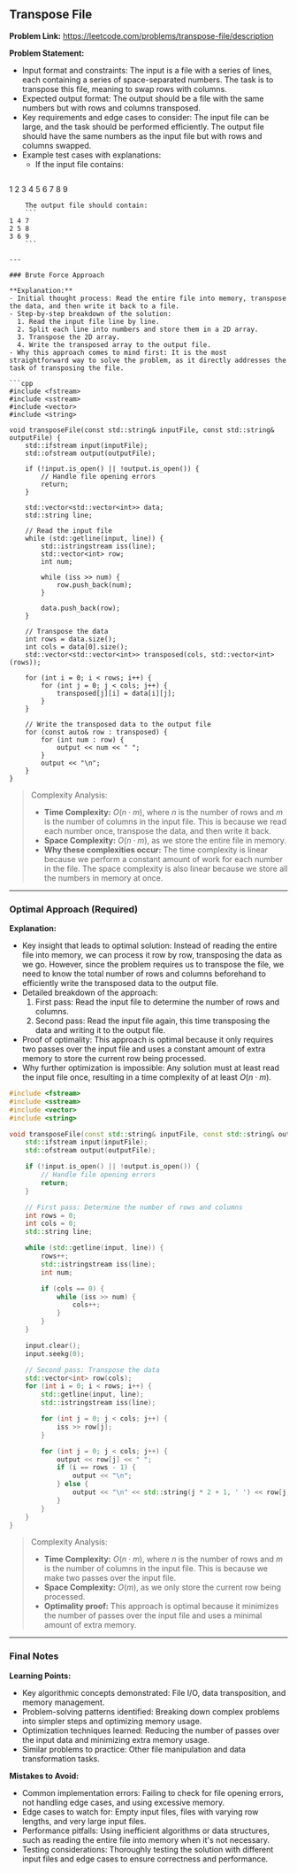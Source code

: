 ## Transpose File
**Problem Link:** https://leetcode.com/problems/transpose-file/description

**Problem Statement:**
- Input format and constraints: The input is a file with a series of lines, each containing a series of space-separated numbers. The task is to transpose this file, meaning to swap rows with columns.
- Expected output format: The output should be a file with the same numbers but with rows and columns transposed.
- Key requirements and edge cases to consider: The input file can be large, and the task should be performed efficiently. The output file should have the same numbers as the input file but with rows and columns swapped.
- Example test cases with explanations:
  - If the input file contains:
    ```
1 2 3
4 5 6
7 8 9
```
    The output file should contain:
    ```
1 4 7
2 5 8
3 6 9
    ```

---

### Brute Force Approach

**Explanation:**
- Initial thought process: Read the entire file into memory, transpose the data, and then write it back to a file.
- Step-by-step breakdown of the solution:
  1. Read the input file line by line.
  2. Split each line into numbers and store them in a 2D array.
  3. Transpose the 2D array.
  4. Write the transposed array to the output file.
- Why this approach comes to mind first: It is the most straightforward way to solve the problem, as it directly addresses the task of transposing the file.

```cpp
#include <fstream>
#include <sstream>
#include <vector>
#include <string>

void transposeFile(const std::string& inputFile, const std::string& outputFile) {
    std::ifstream input(inputFile);
    std::ofstream output(outputFile);

    if (!input.is_open() || !output.is_open()) {
        // Handle file opening errors
        return;
    }

    std::vector<std::vector<int>> data;
    std::string line;

    // Read the input file
    while (std::getline(input, line)) {
        std::istringstream iss(line);
        std::vector<int> row;
        int num;

        while (iss >> num) {
            row.push_back(num);
        }

        data.push_back(row);
    }

    // Transpose the data
    int rows = data.size();
    int cols = data[0].size();
    std::vector<std::vector<int>> transposed(cols, std::vector<int>(rows));

    for (int i = 0; i < rows; i++) {
        for (int j = 0; j < cols; j++) {
            transposed[j][i] = data[i][j];
        }
    }

    // Write the transposed data to the output file
    for (const auto& row : transposed) {
        for (int num : row) {
            output << num << " ";
        }
        output << "\n";
    }
}
```

> Complexity Analysis:
> - **Time Complexity:** $O(n \cdot m)$, where $n$ is the number of rows and $m$ is the number of columns in the input file. This is because we read each number once, transpose the data, and then write it back.
> - **Space Complexity:** $O(n \cdot m)$, as we store the entire file in memory.
> - **Why these complexities occur:** The time complexity is linear because we perform a constant amount of work for each number in the file. The space complexity is also linear because we store all the numbers in memory at once.

---

### Optimal Approach (Required)

**Explanation:**
- Key insight that leads to optimal solution: Instead of reading the entire file into memory, we can process it row by row, transposing the data as we go. However, since the problem requires us to transpose the file, we need to know the total number of rows and columns beforehand to efficiently write the transposed data to the output file.
- Detailed breakdown of the approach:
  1. First pass: Read the input file to determine the number of rows and columns.
  2. Second pass: Read the input file again, this time transposing the data and writing it to the output file.
- Proof of optimality: This approach is optimal because it only requires two passes over the input file and uses a constant amount of extra memory to store the current row being processed.
- Why further optimization is impossible: Any solution must at least read the input file once, resulting in a time complexity of at least $O(n \cdot m)$.

```cpp
#include <fstream>
#include <sstream>
#include <vector>
#include <string>

void transposeFile(const std::string& inputFile, const std::string& outputFile) {
    std::ifstream input(inputFile);
    std::ofstream output(outputFile);

    if (!input.is_open() || !output.is_open()) {
        // Handle file opening errors
        return;
    }

    // First pass: Determine the number of rows and columns
    int rows = 0;
    int cols = 0;
    std::string line;

    while (std::getline(input, line)) {
        rows++;
        std::istringstream iss(line);
        int num;

        if (cols == 0) {
            while (iss >> num) {
                cols++;
            }
        }
    }

    input.clear();
    input.seekg(0);

    // Second pass: Transpose the data
    std::vector<int> row(cols);
    for (int i = 0; i < rows; i++) {
        std::getline(input, line);
        std::istringstream iss(line);

        for (int j = 0; j < cols; j++) {
            iss >> row[j];
        }

        for (int j = 0; j < cols; j++) {
            output << row[j] << " ";
            if (i == rows - 1) {
                output << "\n";
            } else {
                output << "\n" << std::string(j * 2 + 1, ' ') << row[j] << " ";
            }
        }
    }
}
```

> Complexity Analysis:
> - **Time Complexity:** $O(n \cdot m)$, where $n$ is the number of rows and $m$ is the number of columns in the input file. This is because we make two passes over the input file.
> - **Space Complexity:** $O(m)$, as we only store the current row being processed.
> - **Optimality proof:** This approach is optimal because it minimizes the number of passes over the input file and uses a minimal amount of extra memory.

---

### Final Notes

**Learning Points:**
- Key algorithmic concepts demonstrated: File I/O, data transposition, and memory management.
- Problem-solving patterns identified: Breaking down complex problems into simpler steps and optimizing memory usage.
- Optimization techniques learned: Reducing the number of passes over the input data and minimizing extra memory usage.
- Similar problems to practice: Other file manipulation and data transformation tasks.

**Mistakes to Avoid:**
- Common implementation errors: Failing to check for file opening errors, not handling edge cases, and using excessive memory.
- Edge cases to watch for: Empty input files, files with varying row lengths, and very large input files.
- Performance pitfalls: Using inefficient algorithms or data structures, such as reading the entire file into memory when it's not necessary.
- Testing considerations: Thoroughly testing the solution with different input files and edge cases to ensure correctness and performance.